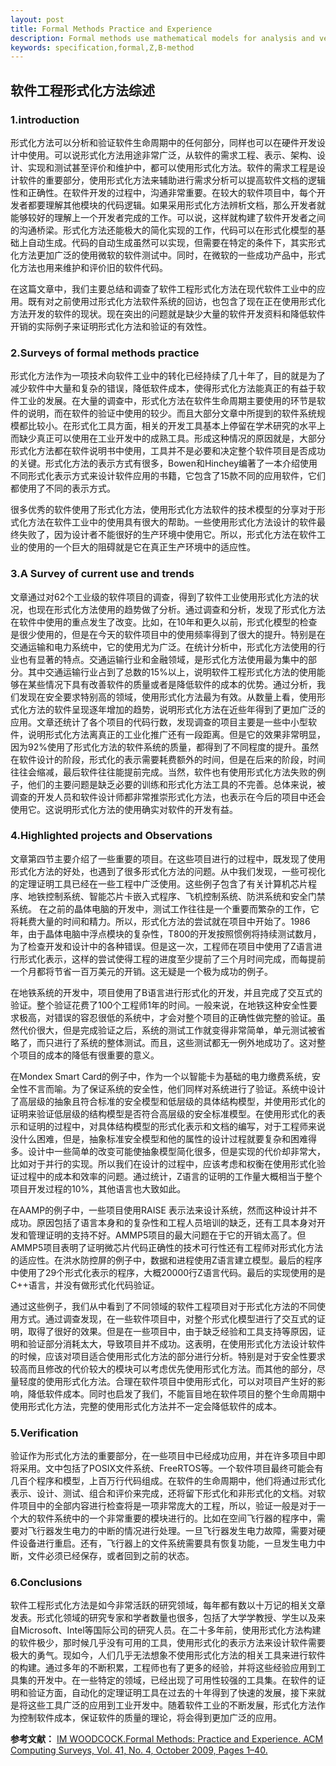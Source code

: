```yaml
---
layout: post
title: Formal Methods Practice and Experience
description: Formal methods use mathematical models for analysis and verification at any part of the program life-cycle. We describe the state of the art in the industrial use of formal methods, concentrating on their increasing use at the earlier stages of specification and design. 
keywords: specification,formal,Z,B-method
---
```


软件工程形式化方法综述
--------

### 1.introduction
形式化方法可以分析和验证软件生命周期中的任何部分，同样也可以在硬件开发设计中使用。可以说形式化方法用途非常广泛，从软件的需求工程、表示、架构、设计、实现和测试甚至评价和维护中，都可以使用形式化方法。软件的需求工程是设计软件的重要部分，使用形式化方法来辅助进行需求分析可以提高软件文档的逻辑性和正确性。在软件开发的过程中，沟通非常重要。在较大的软件项目中，每个开发者都要理解其他模块的代码逻辑。如果采用形式化方法辨析文档，那么开发者就能够较好的理解上一个开发者完成的工作。可以说，这样就构建了软件开发者之间的沟通桥梁。形式化方法还能极大的简化实现的工作，代码可以在形式化模型的基础上自动生成。代码的自动生成虽然可以实现，但需要在特定的条件下，其实形式化方法更加广泛的使用微软的软件测试中。同时，在微软的一些成功产品中，形式化方法也用来维护和评价旧的软件代码。

在这篇文章中，我们主要总结和调查了软件工程形式化方法在现代软件工业中的应用。既有对之前使用过形式化方法软件系统的回访，也包含了现在正在使用形式化方法开发的软件的现状。现在突出的问题就是缺少大量的软件开发资料和降低软件开销的实际例子来证明形式化方法和验证的有效性。

### 2.Surveys of formal methods practice
形式化方法作为一项技术向软件工业中的转化已经持续了几十年了，目的就是为了减少软件中大量和复杂的错误，降低软件成本，使得形式化方法能真正的有益于软件工业的发展。在大量的调查中，形式化方法在软件生命周期主要使用的环节是软件的说明，而在软件的验证中使用的较少。而且大部分文章中所提到的软件系统规模都比较小。在形式化工具方面，相关的开发工具基本上停留在学术研究的水平上而缺少真正可以使用在工业开发中的成熟工具。形成这种情况的原因就是，大部分形式化方法都在软件说明书中使用，工具并不是必要和决定整个软件项目是否成功的关键。形式化方法的表示方式有很多，Bowen和Hinchey编著了一本介绍使用不同形式化表示方式来设计软件应用的书籍，它包含了15款不同的应用软件，它们都使用了不同的表示方式。

很多优秀的软件使用了形式化方法，使用形式化方法软件的技术模型的分享对于形式化方法在软件工业中的使用具有很大的帮助。一些使用形式化方法设计的软件最终失败了，因为设计者不能很好的生产环境中使用它。所以，形式化方法在软件工业的使用的一个巨大的阻碍就是它在真正生产环境中的适应性。

### 3.A Survey of current use and trends
文章通过对62个工业级的软件项目的调查，得到了软件工业使用形式化方法的状况，也现在形式化方法使用的趋势做了分析。通过调查和分析，发现了形式化方法在软件中使用的重点发生了改变。比如，在10年和更久以前，形式化模型的检查是很少使用的，但是在今天的软件项目中的使用频率得到了很大的提升。特别是在交通运输和电力系统中，它的使用尤为广泛。在统计分析中，形式化方法使用的行业也有显著的特点。交通运输行业和金融领域，是形式化方法使用最为集中的部分。其中交通运输行业占到了总数的15%以上，说明软件工程形式化方法的使用能够在某些情况下具有改善软件的质量或者是降低软件的成本的优势。通过分析，我们发现在安全要求特别高的领域，使用形式化方法最为有效。从数量上看，使用形式化方法的软件呈现逐年增加的趋势，说明形式化方法在近些年得到了更加广泛的应用。文章还统计了各个项目的代码行数，发现调查的项目主要是一些中小型软件，说明形式化方法离真正的工业化推广还有一段距离。但是它的效果非常明显，因为92%使用了形式化方法的软件系统的质量，都得到了不同程度的提升。虽然在软件设计的阶段，形式化的表示需要耗费额外的时间，但是在后来的阶段，时间往往会缩减，最后软件往往能提前完成。当然，软件也有使用形式化方法失败的例子，他们的主要问题是缺乏必要的训练和形式化方法工具的不完善。总体来说，被调查的开发人员和软件设计师都非常推崇形式化方法，也表示在今后的项目中还会使用它。这说明形式化方法的使用确实对软件的开发有益。

### 4.Highlighted projects and Observations
文章第四节主要介绍了一些重要的项目。在这些项目进行的过程中，既发现了使用形式化方法的好处，也遇到了很多形式化方法的问题。从中我们发现，一些可视化的定理证明工具已经在一些工程中广泛使用。这些例子包含了有关计算机芯片程序、地铁控制系统、智能芯片卡嵌入式程序、飞机控制系统、防洪系统和安全门禁系统。
在之前的晶体电脑的开发中，测试工作往往是一个重要而繁杂的工作，它将耗费大量的时间和精力。所以，形式化方法的尝试就在项目中开始了。1986年，由于晶体电脑中浮点模块的复杂性，T800的开发按照惯例将持续测试数月，为了检查开发和设计中的各种错误。但是这一次，工程师在项目中使用了Z语言进行形式化表示，这样的尝试使得工程的进度至少提前了三个月时间完成，而每提前一个月都将节省一百万美元的开销。这无疑是一个极为成功的例子。

在地铁系统的开发中，项目使用了B语言进行形式化的开发，并且完成了交互式的验证。整个验证花费了100个工程师1年的时间。一般来说，在地铁这种安全性要求极高，对错误的容忍很低的系统中，才会对整个项目的正确性做完整的验证。虽然代价很大，但是完成验证之后，系统的测试工作就变得非常简单，单元测试被省略了，而只进行了系统的整体测试。而且，这些测试都无一例外地成功了。这对整个项目的成本的降低有很重要的意义。

在Mondex Smart Card的例子中，作为一个以智能卡为基础的电力缴费系统，安全性不言而喻。为了保证系统的安全性，他们同样对系统进行了验证。系统中设计了高层级的抽象且符合标准的安全模型和低层级的具体结构模型，并使用形式化的证明来验证低层级的结构模型是否符合高层级的安全标准模型。在使用形式化的表示和证明的过程中，对具体结构模型的形式化表示和文档的编写，对于工程师来说没什么困难，但是，抽象标准安全模型和他的属性的设计过程就要复杂和困难得多。设计中一些简单的改变可能使抽象模型简化很多，但是实现的代价却非常大，比如对于并行的实现。所以我们在设计的过程中，应该考虑和权衡在使用形式化验证过程中的成本和效率的问题。通过统计，Z语言的证明的工作量大概相当于整个项目开发过程的10%，其他语言也大致如此。

在AAMP的例子中，一些项目使用RAISE 表示法来设计系统，然而这种设计并不成功。原因包括了语言本身和的复杂性和工程人员培训的缺乏，还有工具本身对开发和管理证明的支持不好。AMMP5项目的最大问题在于它的开销太高了。但AMMP5项目表明了证明微芯片代码正确性的技术可行性还有工程师对形式化方法的适应性。在洪水防控屏的例子中，数据和进程使用Z语言建立模型。最后的程序中使用了29个形式化表示的程序，大概20000行Z语言代码。最后的实现使用的是C++语言，并没有做形式化代码验证。

  通过这些例子，我们从中看到了不同领域的软件工程项目对于形式化方法的不同使用方式。通过调查发现，在一些软件项目中，对整个形式化模型进行了交互式的证明，取得了很好的效果。但是在一些项目中，由于缺乏经验和工具支持等原因，证明和验证部分消耗太大，导致项目并不成功。这表明，在使用形式化方法设计软件的时候，应该对项目适合使用形式化方法的部分进行分析。特别是对于安全性要求较高而且修改的代价较大的模块可以考虑优先使用形式化方法。而其他的部分，尽量轻度的使用形式化方法。合理在软件项目中使用形式化，可以对项目产生好的影响，降低软件成本。同时也启发了我们，不能盲目地在软件项目的整个生命周期中使用形式化方法，完整的使用形式化方法并不一定会降低软件的成本。
  
### 5.Verification
验证作为形式化方法的重要部分，在一些项目中已经成功应用，并在许多项目中即将采用。文中包括了POSIX文件系统、FreeRTOS等。一个软件项目最终可能会有几百个程序和模型，上百万行代码组成。在软件的生命周期中，他们将通过形式化表示、设计、测试、组合和评价来完成，还将留下形式化和非形式化的文档。对软件项目中的全部内容进行检查将是一项非常庞大的工程，所以，验证一般是对于一个大的软件系统中的一个非常重要的模块进行的。比如在空间飞行器的程序中，需要对飞行器发生电力的中断的情况进行处理。一旦飞行器发生电力故障，需要对硬件设备进行重启。还有，飞行器上的文件系统需要具有恢复功能，一旦发生电力中断，文件必须已经保存，或者回到之前的状态。

### 6.Conclusions
软件工程形式化方法是如今非常活跃的研究领域，每年都有数以十万记的相关文章发表。形式化领域的研究专家和学者数量也很多，包括了大学学教授、学生以及来自Microsoft、Intel等国际公司的研究人员。在二十多年前，使用形式化方法构建的软件极少，那时候几乎没有可用的工具，使用形式化的表示方法来设计软件需要极大的勇气。现如今，人们几乎无法想象不使用形式化方法的相关工具来进行软件的构建。通过多年的不断积累，工程师也有了更多的经验，并将这些经验应用到工具集的开发中。在一些特定的领域，已经出现了可用性较强的工具集。在软件的证明和验证方面，自动化的定理证明工具在过去的十年得到了快速的发展，接下来就是将这些工具广泛的应用到工业开发中。随着软件工业的不断发展，形式化方法作为控制软件成本，保证软件的质量的理论，将会得到更加广泛的应用。

**参考文献：**
[IM WOODCOCK.Formal Methods: Practice and Experience.
ACM Computing Surveys, Vol. 41, No. 4, October 2009, Pages 1–40.](pp1230.github.io/static/images/J.Woodcock_Formal.Methods.Practice.&.Eexperience_ACM_CS_2009.pdf)
